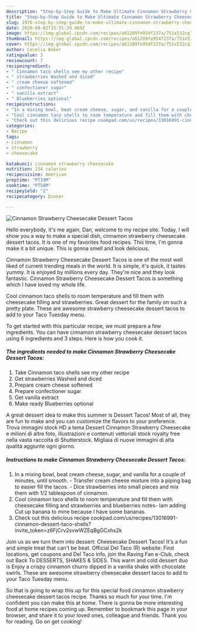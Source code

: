 ```yaml
---
description: "Step-by-Step Guide to Make Ultimate Cinnamon Strawberry Cheesecake Dessert Tacos"
title: "Step-by-Step Guide to Make Ultimate Cinnamon Strawberry Cheesecake Dessert Tacos"
slug: 1976-step-by-step-guide-to-make-ultimate-cinnamon-strawberry-cheesecake-dessert-tacos
date: 2020-08-02T15:51:29.969Z
image: https://img-global.cpcdn.com/recipes/a61209fe954f237a/751x532cq70/cinnamon-strawberry-cheesecake-dessert-tacos-recipe-main-photo.jpg
thumbnail: https://img-global.cpcdn.com/recipes/a61209fe954f237a/751x532cq70/cinnamon-strawberry-cheesecake-dessert-tacos-recipe-main-photo.jpg
cover: https://img-global.cpcdn.com/recipes/a61209fe954f237a/751x532cq70/cinnamon-strawberry-cheesecake-dessert-tacos-recipe-main-photo.jpg
author: Cecelia Baker
ratingvalue: 3
reviewcount: 7
recipeingredient:
- " Cinnamon taco shells see my other recipe"
- " strawberries Washed and diced"
- " cream cheese softened"
- " confectioner sugar"
- " vanilla extract"
- " Blueberries optional"
recipeinstructions:
- "In a mixing bowl, beat cream cheese, sugar, and vanilla for a couple of minutes, until smooth.  Transfer cream cheese mixture into a piping bag to easier fill the tacos.  Dice strawberries into small pieces and mix them with 1/2 tablespoon of cinnamon."
- "Cool cinnamon taco shells to room temperature and fill them with cheesecake filling and strawberries and blueberries notes- Iam adding Cut up banana to mine because I have some bananas."
- "Check out this delicious recipe cookpad.com/us/recipes/13016991-cinnamon-dessert-taco-shells?invite_token=z6FjCrv2svwWZEqBgGCxhs2k"
categories:
- Recipe
tags:
- cinnamon
- strawberry
- cheesecake

katakunci: cinnamon strawberry cheesecake 
nutrition: 154 calories
recipecuisine: American
preptime: "PT19M"
cooktime: "PT58M"
recipeyield: "2"
recipecategory: Dinner

---
```



![Cinnamon Strawberry Cheesecake Dessert Tacos](https://img-global.cpcdn.com/recipes/a61209fe954f237a/751x532cq70/cinnamon-strawberry-cheesecake-dessert-tacos-recipe-main-photo.jpg)

Hello everybody, it's me again, Dan, welcome to my recipe site. Today, I will show you a way to make a special dish, cinnamon strawberry cheesecake dessert tacos. It is one of my favorites food recipes. This time, I'm gonna make it a bit unique. This is gonna smell and look delicious.

Cinnamon Strawberry Cheesecake Dessert Tacos is one of the most well liked of current trending meals in the world. It is simple, it's quick, it tastes yummy. It is enjoyed by millions every day. They're nice and they look fantastic. Cinnamon Strawberry Cheesecake Dessert Tacos is something which I have loved my whole life.

Cool cinnamon taco shells to room temperature and fill them with cheesecake filling and strawberries. Great dessert for the family on such a pretty plate. These are awesome strawberry cheesecake dessert tacos to add to your Taco Tuesday menu.


To get started with this particular recipe, we must prepare a few ingredients. You can have cinnamon strawberry cheesecake dessert tacos using 6 ingredients and 3 steps. Here is how you cook it.

<!--inarticleads1-->

##### The ingredients needed to make Cinnamon Strawberry Cheesecake Dessert Tacos:

1. Take  Cinnamon taco shells see my other recipe
1. Get  strawberries Washed and diced
1. Prepare  cream cheese softened
1. Prepare  confectioner sugar
1. Get  vanilla extract
1. Make ready  Blueberries optional


A great dessert idea to make this summer is Dessert Tacos! Most of all, they are fun to make and you can customize the flavors to your preference. Trova immagini stock HD a tema Dessert Cinnamon Strawberry Cheesecake e milioni di altre foto, illustrazioni e contenuti vettoriali stock royalty free nella vasta raccolta di Shutterstock. Migliaia di nuove immagini di alta qualità aggiunte ogni giorno. 

<!--inarticleads2-->

##### Instructions to make Cinnamon Strawberry Cheesecake Dessert Tacos:

1. In a mixing bowl, beat cream cheese, sugar, and vanilla for a couple of minutes, until smooth.  - Transfer cream cheese mixture into a piping bag to easier fill the tacos.  - Dice strawberries into small pieces and mix them with 1/2 tablespoon of cinnamon.
1. Cool cinnamon taco shells to room temperature and fill them with cheesecake filling and strawberries and blueberries notes- Iam adding Cut up banana to mine because I have some bananas.
1. Check out this delicious recipe cookpad.com/us/recipes/13016991-cinnamon-dessert-taco-shells?invite_token=z6FjCrv2svwWZEqBgGCxhs2k


Join us as we turn them into dessert: Cheesecake Dessert Tacos! It&#39;s a fun and simple treat that can&#39;t be beat. Official Del Taco (R) website: Find locations, get coupons and Del Taco info, join the Raving Fan e-Club, check out Back To DESSERTS, SHAKES &amp; SIDES. This warm and cold dessert duo is Enjoy a crispy cinnamon churro dipped in a vanilla shake with chocolate swirls. These are awesome strawberry cheesecake dessert tacos to add to your Taco Tuesday menu. 

So that is going to wrap this up for this special food cinnamon strawberry cheesecake dessert tacos recipe. Thanks so much for your time. I'm confident you can make this at home. There is gonna be more interesting food at home recipes coming up. Remember to bookmark this page in your browser, and share it to your loved ones, colleague and friends. Thank you for reading. Go on get cooking!
